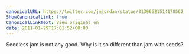 ```yaml
---
canonicalURL: https://twitter.com/jmjordan/status/31396621514178562
ShowCanonicalLink: true
CanonicalLinkText: View original on
date: 2011-01-29T17:01:52+00:00
---
```

Seedless jam is not any good. Why is it so different than jam with seeds?